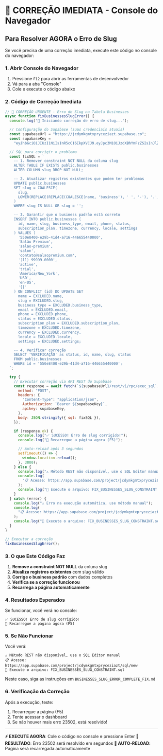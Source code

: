 # 🚨 CORREÇÃO IMEDIATA - Console do Navegador

## Para Resolver AGORA o Erro de Slug

Se você precisa de uma correção imediata, execute este código no console do navegador:

### 1. Abrir Console do Navegador

1. Pressione `F12` para abrir as ferramentas de desenvolvedor
2. Vá para a aba "Console"
3. Cole e execute o código abaixo

### 2. Código de Correção Imediata

```javascript
// 🚨 CORREÇÃO URGENTE - Erro de Slug na Tabela Businesses
async function fixBusinessesSlugError() {
  console.log("🔧 Iniciando correção de erro de slug...");

  // Configuração do Supabase (suas credenciais atuais)
  const supabaseUrl = "https://jcdymkgmtxpryceziazt.supabase.co";
  const supabaseKey =
    "eyJhbGciOiJIUzI1NiIsInR5cCI6IkpXVCJ9.eyJpc3MiOiJzdXBhYmFzZSIsInJlZiI6ImpjZHlta2dtdHhwcnljZXppYXp0Iiwicm9sZSI6ImFub24iLCJpYXQiOjE3MzQzNjczNzYsImV4cCI6MjA0OTk0MzM3Nn0.e0Dxw8Q33zNt3YxS7R-PFlIjvMZnKQZtQoFr5z3lpKU";

  // SQL para corrigir o problema
  const fixSQL = `
    -- 1. Remover constraint NOT NULL da coluna slug
    ALTER TABLE IF EXISTS public.businesses 
    ALTER COLUMN slug DROP NOT NULL;

    -- 2. Atualizar registros existentes que podem ter problemas
    UPDATE public.businesses 
    SET slug = COALESCE(
      slug, 
      LOWER(REPLACE(REPLACE(COALESCE(name, 'business'), ' ', '-'), '.', ''))
    )
    WHERE slug IS NULL OR slug = '';

    -- 3. Garantir que o business padrão está correto
    INSERT INTO public.businesses (
      id, name, slug, business_type, email, phone, status, 
      subscription_plan, timezone, currency, locale, settings
    ) VALUES (
      '550e8400-e29b-41d4-a716-446655440000',
      'Salão Premium',
      'salao-premium',
      'salon',
      'contato@salaopremium.com',
      '(11) 99999-0000',
      'active',
      'trial',
      'America/New_York',
      'USD',
      'en-US',
      '{}'
    ) ON CONFLICT (id) DO UPDATE SET
      name = EXCLUDED.name,
      slug = EXCLUDED.slug,
      business_type = EXCLUDED.business_type,
      email = EXCLUDED.email,
      phone = EXCLUDED.phone,
      status = EXCLUDED.status,
      subscription_plan = EXCLUDED.subscription_plan,
      timezone = EXCLUDED.timezone,
      currency = EXCLUDED.currency,
      locale = EXCLUDED.locale,
      settings = EXCLUDED.settings;

    -- 4. Verificar correção
    SELECT 'VERIFICAÇÃO' as status, id, name, slug, status 
    FROM public.businesses 
    WHERE id = '550e8400-e29b-41d4-a716-446655440000';
  `;

  try {
    // Executar correção via API REST do Supabase
    const response = await fetch(`${supabaseUrl}/rest/v1/rpc/exec_sql`, {
      method: "POST",
      headers: {
        "Content-Type": "application/json",
        Authorization: `Bearer ${supabaseKey}`,
        apikey: supabaseKey,
      },
      body: JSON.stringify({ sql: fixSQL }),
    });

    if (response.ok) {
      console.log("✅ SUCESSO! Erro de slug corrigido!");
      console.log("🔄 Recarregue a página agora (F5)");

      // Auto-reload após 3 segundos
      setTimeout(() => {
        window.location.reload();
      }, 3000);
    } else {
      console.log("⚠️ Método REST não disponível, use o SQL Editor manual");
      console.log(
        "📋 Acesse: https://app.supabase.com/project/jcdymkgmtxpryceziazt/sql/new",
      );
      console.log("📄 Execute o arquivo: FIX_BUSINESSES_SLUG_CONSTRAINT.sql");
    }
  } catch (error) {
    console.log("⚠️ Erro na execução automática, use método manual");
    console.log(
      "📋 Acesse: https://app.supabase.com/project/jcdymkgmtxpryceziazt/sql/new",
    );
    console.log("📄 Execute o arquivo: FIX_BUSINESSES_SLUG_CONSTRAINT.sql");
  }
}

// Executar a correção
fixBusinessesSlugError();
```

### 3. O que Este Código Faz

1. **Remove a constraint NOT NULL** da coluna slug
2. **Atualiza registros existentes** com slug válido
3. **Corrige o business padrão** com dados completos
4. **Verifica se a correção funcionou**
5. **Recarrega a página automaticamente**

### 4. Resultados Esperados

Se funcionar, você verá no console:

```
✅ SUCESSO! Erro de slug corrigido!
🔄 Recarregue a página agora (F5)
```

### 5. Se Não Funcionar

Você verá:

```
⚠️ Método REST não disponível, use o SQL Editor manual
📋 Acesse: https://app.supabase.com/project/jcdymkgmtxpryceziazt/sql/new
📄 Execute o arquivo: FIX_BUSINESSES_SLUG_CONSTRAINT.sql
```

Neste caso, siga as instruções em `BUSINESSES_SLUG_ERROR_COMPLETE_FIX.md`

### 6. Verificação da Correção

Após a execução, teste:

1. Recarregue a página (F5)
2. Tente acessar o dashboard
3. Se não houver mais erro 23502, está resolvido!

---

**⚡ EXECUTE AGORA**: Cole o código no console e pressione Enter
**🎯 RESULTADO**: Erro 23502 será resolvido em segundos
**🔄 AUTO-RELOAD**: Página será recarregada automaticamente
